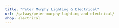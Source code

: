 ```yaml
---
title: "Peter Murphy Lighting & Electrical"
url: /galway/peter-murphy-lighting-and-electrical/
shop: electrical
---
```

